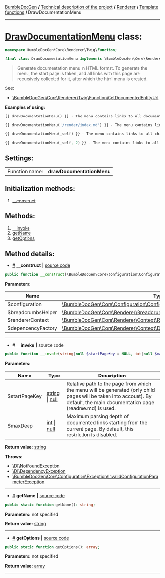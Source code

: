 <!-- {% raw %} -->
<embed> <a href="/docs/readme.md">BumbleDocGen</a> <b>/</b> <a href="/docs/tech/readme.md">Technical description of the project</a> <b>/</b> <a href="/docs/tech/3.renderer/readme.md">Renderer</a> <b>/</b> <a href="/docs/tech/3.renderer/twigCustomFunctions.md">Template functions</a> <b>/</b> DrawDocumentationMenu<hr> </embed>

<h1>
    <a href="https://github.com/bumble-tech/bumble-doc-gen/blob/master/BumbleDocGen/Core/Renderer/Twig/Function/DrawDocumentationMenu.php#L28">DrawDocumentationMenu</a> class:
</h1>





```php
namespace BumbleDocGen\Core\Renderer\Twig\Function;

final class DrawDocumentationMenu implements \BumbleDocGen\Core\Renderer\Twig\Function\CustomFunctionInterface
```

<blockquote>Generate documentation menu in HTML format. To generate the menu, the start page is taken,
and all links with this page are recursively collected for it, after which the html menu is created.</blockquote>

See:
<ul>
    <li>
        <a href="/docs/tech/3.renderer/classes/GetDocumentedEntityUrl.md">\BumbleDocGen\Core\Renderer\Twig\Function\GetDocumentedEntityUrl</a>    </li>
</ul>


<b>Examples of using:</b>

```php
{{ drawDocumentationMenu() }} - The menu contains links to all documents

```

```php
{{ drawDocumentationMenu('/render/index.md') }} - The menu contains links to all child documents from the /render/index.md file (for example /render/test/index.md)

```

```php
{{ drawDocumentationMenu(_self) }} - The menu contains links to all child documents from the file where this function was called

```

```php
{{ drawDocumentationMenu(_self, 2) }} - The menu contains links to all child documents from the file where this function was called, but no more than 2 in depth

```




<h2>Settings:</h2>

<table>
    <tr>
        <td>Function name:</td>
        <td><b>drawDocumentationMenu</b></td>
    </tr>
</table>




<h2>Initialization methods:</h2>

<ol>
<li>
    <a href="#m-construct">__construct</a>
    </li>
</ol>

<h2>Methods:</h2>

<ol>
<li>
    <a href="#m-invoke">__invoke</a>
    </li>
<li>
    <a href="#mgetname">getName</a>
    </li>
<li>
    <a href="#mgetoptions">getOptions</a>
    </li>
</ol>







<h2>Method details:</h2>

<div class='method_description-block'>

<ul>
<li><a name="m-construct" href="#m-construct">#</a>
 <b>__construct</b>
    <b>|</b> <a href="https://github.com/bumble-tech/bumble-doc-gen/blob/master/BumbleDocGen/Core/Renderer/Twig/Function/DrawDocumentationMenu.php#L30">source code</a></li>
</ul>

```php
public function __construct(\BumbleDocGen\Core\Configuration\Configuration $configuration, \BumbleDocGen\Core\Renderer\Breadcrumbs\BreadcrumbsHelper $breadcrumbsHelper, \BumbleDocGen\Core\Renderer\Context\RendererContext $rendererContext, \BumbleDocGen\Core\Renderer\Context\Dependency\RendererDependencyFactory $dependencyFactory);
```



<b>Parameters:</b>

<table>
    <thead>
    <tr>
        <th>Name</th>
        <th>Type</th>
        <th>Description</th>
    </tr>
    </thead>
    <tbody>
            <tr>
            <td>$configuration</td>
            <td><a href='https://github.com/bumble-tech/bumble-doc-gen/blob/master/BumbleDocGen/Core/Configuration/Configuration.php'>\BumbleDocGen\Core\Configuration\Configuration</a></td>
            <td>-</td>
        </tr>
            <tr>
            <td>$breadcrumbsHelper</td>
            <td><a href='https://github.com/bumble-tech/bumble-doc-gen/blob/master/BumbleDocGen/Core/Renderer/Breadcrumbs/BreadcrumbsHelper.php'>\BumbleDocGen\Core\Renderer\Breadcrumbs\BreadcrumbsHelper</a></td>
            <td>-</td>
        </tr>
            <tr>
            <td>$rendererContext</td>
            <td><a href='https://github.com/bumble-tech/bumble-doc-gen/blob/master/BumbleDocGen/Core/Renderer/Context/RendererContext.php'>\BumbleDocGen\Core\Renderer\Context\RendererContext</a></td>
            <td>-</td>
        </tr>
            <tr>
            <td>$dependencyFactory</td>
            <td><a href='https://github.com/bumble-tech/bumble-doc-gen/blob/master/BumbleDocGen/Core/Renderer/Context/Dependency/RendererDependencyFactory.php'>\BumbleDocGen\Core\Renderer\Context\Dependency\RendererDependencyFactory</a></td>
            <td>-</td>
        </tr>
        </tbody>
</table>



</div>
<hr>
<div class='method_description-block'>

<ul>
<li><a name="m-invoke" href="#m-invoke">#</a>
 <b>__invoke</b>
    <b>|</b> <a href="https://github.com/bumble-tech/bumble-doc-gen/blob/master/BumbleDocGen/Core/Renderer/Twig/Function/DrawDocumentationMenu.php#L63">source code</a></li>
</ul>

```php
public function __invoke(string|null $startPageKey = NULL, int|null $maxDeep = NULL): string;
```



<b>Parameters:</b>

<table>
    <thead>
    <tr>
        <th>Name</th>
        <th>Type</th>
        <th>Description</th>
    </tr>
    </thead>
    <tbody>
            <tr>
            <td>$startPageKey</td>
            <td><a href='https://www.php.net/manual/en/language.types.string.php'>string</a> | <a href='https://www.php.net/manual/en/language.types.null.php'>null</a></td>
            <td>Relative path to the page from which the menu will be generated (only child pages will be taken into account).
 By default, the main documentation page (readme.md) is used.</td>
        </tr>
            <tr>
            <td>$maxDeep</td>
            <td><a href='https://www.php.net/manual/en/language.types.integer.php'>int</a> | <a href='https://www.php.net/manual/en/language.types.null.php'>null</a></td>
            <td>Maximum parsing depth of documented links starting from the current page.
 By default, this restriction is disabled.</td>
        </tr>
        </tbody>
</table>

<b>Return value:</b> <a href='https://www.php.net/manual/en/language.types.string.php'>string</a>


<b>Throws:</b>
<ul>
<li>
    <a href="#">\DI\NotFoundException</a></li>

<li>
    <a href="#">\DI\DependencyException</a></li>

<li>
    <a href="/docs/tech/3.renderer/classes/InvalidConfigurationParameterException.md">\BumbleDocGen\Core\Configuration\Exception\InvalidConfigurationParameterException</a></li>

</ul>

</div>
<hr>
<div class='method_description-block'>

<ul>
<li><a name="mgetname" href="#mgetname">#</a>
 <b>getName</b>
    <b>|</b> <a href="https://github.com/bumble-tech/bumble-doc-gen/blob/master/BumbleDocGen/Core/Renderer/Twig/Function/DrawDocumentationMenu.php#L38">source code</a></li>
</ul>

```php
public static function getName(): string;
```



<b>Parameters:</b> not specified

<b>Return value:</b> <a href='https://www.php.net/manual/en/language.types.string.php'>string</a>


</div>
<hr>
<div class='method_description-block'>

<ul>
<li><a name="mgetoptions" href="#mgetoptions">#</a>
 <b>getOptions</b>
    <b>|</b> <a href="https://github.com/bumble-tech/bumble-doc-gen/blob/master/BumbleDocGen/Core/Renderer/Twig/Function/DrawDocumentationMenu.php#L43">source code</a></li>
</ul>

```php
public static function getOptions(): array;
```



<b>Parameters:</b> not specified

<b>Return value:</b> <a href='https://www.php.net/manual/en/language.types.array.php'>array</a>


</div>
<hr>

<!-- {% endraw %} -->